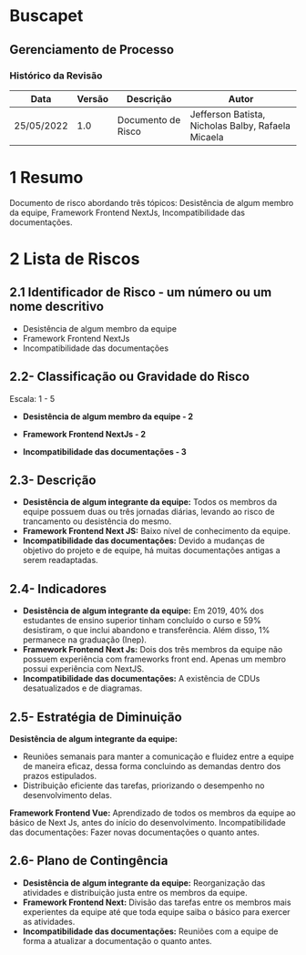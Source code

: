 # Buscapet
## Gerenciamento de Processo
### Histórico da Revisão

| Data | Versão | Descrição | Autor |
|--- |--- |--- |--- |
| 25/05/2022 | 1.0 |Documento de Risco| Jefferson Batista, Nicholas Balby, Rafaela Micaela |

# 1 Resumo
Documento de risco abordando três tópicos: Desistência de algum membro da equipe, Framework Frontend NextJs, Incompatibilidade das documentações.

# 2 Lista de Riscos
## 2.1 Identificador de Risco - um número ou um nome descritivo 

- Desistência de algum membro da equipe
- Framework Frontend NextJs
- Incompatibilidade das documentações

## 2.2- Classificação ou Gravidade do Risco

 Escala: 1 - 5
 
- **Desistência de algum membro da equipe - 2**

- **Framework Frontend NextJs - 2**

- **Incompatibilidade das documentações - 3**

## 2.3- Descrição

- **Desistência de algum integrante da equipe:** Todos os membros da equipe possuem duas ou três jornadas diárias, levando ao risco de trancamento ou desistência do mesmo.
- **Framework Frontend Next JS:** Baixo nível de conhecimento da equipe.
- **Incompatibilidade das documentações:** Devido a mudanças de objetivo do projeto e de equipe, há muitas documentações antigas a serem readaptadas.

## 2.4- Indicadores

- **Desistência de algum integrante da equipe:** Em 2019, 40% dos estudantes de ensino superior tinham concluído o curso e 59% desistiram, o que inclui abandono e transferência. Além disso, 1% permanece na graduação (Inep). 
- **Framework Frontend Next Js:** Dois dos três membros da equipe não possuem experiência com frameworks front end. Apenas um membro possui experiência com NextJS.
- **Incompatibilidade das documentações:** A existência de CDUs desatualizados e de diagramas.

## 2.5- Estratégia de Diminuição

**Desistência de algum integrante da equipe:**
- Reuniões semanais para manter a comunicação e fluidez entre a equipe de maneira eficaz, dessa forma concluindo as demandas dentro dos prazos estipulados.
- Distribuição eficiente das tarefas, priorizando o desempenho no desenvolvimento delas.

**Framework Frontend Vue:** Aprendizado de todos os membros da equipe ao básico de Next Js, antes do início do desenvolvimento.
Incompatibilidade das documentações: Fazer novas documentações o quanto antes.

## 2.6- Plano de Contingência
- **Desistência de algum integrante da equipe:** Reorganização das atividades e distribuição justa entre os membros da equipe.
- **Framework Frontend Next:** Divisão das tarefas entre os membros mais experientes da equipe até que toda equipe saiba o básico para exercer as atividades.
- **Incompatibilidade das documentações:** Reuniões com a equipe de forma a atualizar a documentação o quanto antes.
